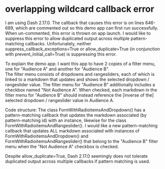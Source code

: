 # overlapping wildcard callback error
 I am using Dash 2.17.0.
 The callback that causes this error is on lines 646-689, which are commented out so this demo app can first run successfully. When un-commented, this error is thrown on app launch.
 I would like to suppress this error to allow duplicated output across multiple pattern-matching callbacks.
 Unfortunately, neither suppress_callback_exceptions=True or allow_duplicate=True (in conjunction with prevent_initial_call=True) is suppressing this error.
 
 To explain the demo app:
 I want this app to have 2 copies of a filter menu, one for "Audience A" and another for "Audience B".  
 The filter menu consists of dropdowns and rangesliders, each of which is linked to a markdown that updates and shows the selected dropdown / rangeslider value.
 The filter menu for "Audience B" additionally includes a checkbox named "Not Audience A".
 When checked, each markdown in the filter menu for "Audience B" should instead reference the [inverse of the] selected dropdown / rangeslider value in Audience A.
 
 Code structure:
 The class FormWithRadioitemsAndDropdown() has a pattern-matching callback that updates the markdown associated (by pattern-matching id) with an instance, likewise for the class FormWithRadioitemsAndRangeslider().
 I would like a new pattern-matching callback that updates ALL markdown associated with instances of FormWithRadioitemsAndDropdown() and FormWithRadioitemsAndRangeslider() that belong to the "Audience B" filter menu when the "Not Audience A" checkbox is checked.
 
 Despite allow_duplicate=True, Dash 2.17.0 seemingly does not tolerate duplicated output across multiple callbacks if pattern matching is used.

